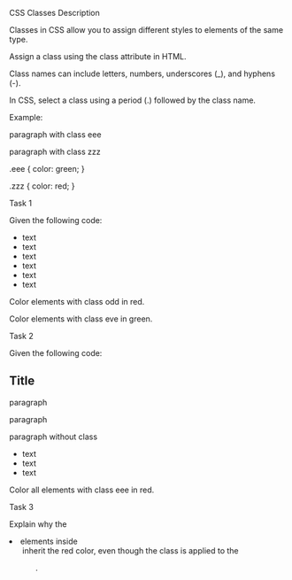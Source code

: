 CSS Classes
Description

Classes in CSS allow you to assign different styles to elements of the same type.

Assign a class using the class attribute in HTML.

Class names can include letters, numbers, underscores (_), and hyphens (-).

In CSS, select a class using a period (.) followed by the class name.

Example:
<p class="eee">paragraph with class eee</p>
<p class="zzz">paragraph with class zzz</p>

.eee {
	color: green;
}

.zzz {
	color: red;
}

Task 1

Given the following code:

<ul>
	<li class="odd">text</li>
	<li class="eve">text</li>
	<li class="odd">text</li>
	<li class="eve">text</li>
	<li class="odd">text</li>
	<li class="eve">text</li>
</ul>


Color elements with class odd in red.

Color elements with class eve in green.

Task 2

Given the following code:

<h2 class="eee">Title</h2>
<p class="eee">paragraph</p>
<p class="eee">paragraph</p>
<p>paragraph without class</p>

<ul class="eee">
	<li>text</li>
	<li>text</li>
	<li>text</li>
</ul>


Color all elements with class eee in red.

Task 3

Explain why the <li> elements inside <ul class="eee"> inherit the red color, even though the class is applied to the <ul>.
